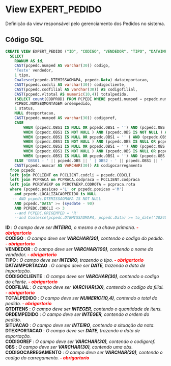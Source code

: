 # View EXPERT_PEDIDO

Definição da view responsável pelo gerenciamento dos Pedidos no sistema.  

## Código SQL

```sql
CREATE VIEW EXPERT_PEDIDO ("ID", "CODIGO", "VENDEDOR", "TIPO", "DATAIMPORTACAO", "CODIGOCLIENTE", "CODFILIAL", "TOTALPEDIDO", "QTDITENS", "ORDEMPEDIDO", "STATUS", "DTEXPORTACAO", "CODIGOREF", "OBS", "CODIGOCARREGAMENTO") AS 
  SELECT 
  	ROWNUM AS id,
    CAST(pcpedc.numped AS varchar(30)) codigo,
    'Teste' vendedor,
    1 tipo,
    Coalesce(pcpedc.DTEMISSAOMAPA, pcpedc.Data) dataimportacao,
    CAST(pcpedc.codcli AS varchar(30)) codigocliente,
    CAST(pcpedc.codfilial AS varchar(30)) AS codigofilial,
    CAST(pcpedc.vltotal AS numeric(10,4)) totalpedido,
    (SELECT count(CODPROD) FROM PCPEDI WHERE pcpedi.numped = pcpedc.numped) qtditens,
    PCPEDC.NUMSEQMONTAGEM ordempedido,
    1 status,
    NULL dtexportacao,
    CAST(pcpedc.numped AS varchar(30)) codigoref,
    CASE 
    	WHEN (pcpedc.OBS1 IS NULL OR pcpedc.OBS1 = '') AND (pcpedc.OBS IS NULL OR pcpedc.OBS = '') AND (pcpedc.OBS2 IS NULL OR pcpedc.OBS2 = '') THEN NULL
    	WHEN (pcpedc.OBS1 IS NOT NULL ) AND (pcpedc.OBS IS NOT NULL ) AND (pcpedc.OBS2 IS NULL OR pcpedc.OBS2 = '') THEN 'OBS01 - ' || pcpedc.OBS || ' | OBS2 - ' || pcpedc.OBS1
    	WHEN (pcpedc.OBS1 IS NULL OR pcpedc.OBS1 = '' ) AND (pcpedc.OBS IS NOT NULL ) AND (pcpedc.OBS2 IS NOT NULL ) THEN 'OBS01 - ' || pcpedc.OBS || ' | OBS3 - ' || pcpedc.OBS2
    	WHEN (pcpedc.OBS1 IS NOT NULL ) AND (pcpedc.OBS IS NULL OR pcpedc.OBS = '' ) AND (pcpedc.OBS2 IS NOT NULL ) THEN 'OBS02 - ' || pcpedc.OBS1 || ' | OBS3 - ' || pcpedc.OBS2
    	WHEN (pcpedc.OBS1 IS NULL OR pcpedc.OBS1 = '') AND (pcpedc.OBS IS NOT NULL ) AND (pcpedc.OBS2 IS NULL OR pcpedc.OBS2 = '') THEN 'OBS01 - ' || pcpedc.OBS
    	WHEN (pcpedc.OBS1 IS NOT NULL ) AND (pcpedc.OBS IS NULL OR pcpedc.OBS = '') AND (pcpedc.OBS2 IS NULL OR pcpedc.OBS2 = '') THEN 'OBS02 - ' || pcpedc.OBS1
    	WHEN (pcpedc.OBS1 IS NULL OR pcpedc.OBS1 = '') AND (pcpedc.OBS IS NULL OR pcpedc.OBS = '') AND (pcpedc.OBS2 IS NOT NULL ) THEN 'OBS03 - ' || pcpedc.OBS2
    ELSE 'OBS01 - ' || pcpedc.OBS || ' | OBS2 - ' || pcpedc.OBS1 || ' | OBS3 - ' || pcpedc.OBS2 END AS OBS,
    CAST(pcpedc.numcar AS VARCHAR(30)) AS codigocarregamento
  from pcpedc
  left join PCCLIENT on PCCLIENT.codcli = pcpedc.CODCLI
  left join PCPRACA on PCPRACA.codpraca = PCCLIENT.codpraca
  left join PCROTAEXP on PCROTAEXP.CODROTA = pcpraca.rota
  where (pcpedc.posicao ='L' or pcpedc.posicao ='M')
    and pcpedc.LOCALIZACAOPEDIDO is NULL
   -- AND pcpedc.DTEMISSAOMAPA IS NOT NULL
    AND pcpedc."DATA" >= (sysdate - 90)
    AND PCPEDC.CODCLI <> 3
    --and PCPEDC.ORIGEMPED = 'R'
    --and Coalesce(pcpedc.DTEMISSAOMAPA, pcpedc.Data) >= to_date('20240111', 'yyyymmdd')

```
**ID** : *O campo deve ser **INTEIRO**, o mesmo e a chave primaria.****<font color="red"> - obrigartorio</font>***<br/>
**CODIGO** : *O campo deve ser **VARCHAR(30)**, contendo o codigo do pedido.****<font color="red"> - obrigartorio</font>***<br/>
**VENDEDOR** : *O campo deve ser **VARCHAR(100)**, contendo o nome do vendedor.****<font color="red"> - obrigartorio</font>***<br/>
**TIPO** : *O campo deve ser **INTEIRO**, trazendo o tipo.****<font color="red"> - obrigartorio</font>***<br/>
**DATAIMPORTACAO** : *O campo deve ser **DATE**, trazendo a data de importação.*<br/>
**CODIGOCLIENTE** : *O campo deve ser **VARCHAR(30)**, contendo o codigo do cliente.****<font color="red"> - obrigartorio</font>***<br/>
**CODFILIAL** : *O campo deve ser **VARCHAR(30)**, contendo o codigo da filial.****<font color="red"> - obrigartorio</font>***<br/>
**TOTALPEDIDO** : *O campo deve ser **NUMERIC(10,4)**, contendo o total do pedido.****<font color="red"> - obrigartorio</font>***<br/>
**QTDITENS** : *O campo deve ser **INTEGER**, contendo o quantidade de itens.*<br/>
**ORDEMPEDIDO** : *O campo deve ser **INTEGER**, contendo a ordem do pedido.*<br/>
**SITUACAO** : *O campo deve ser **INTEIRO**, contendo a situação da nota.*<br/>
**DTEXPORTACAO** : *O campo deve ser **DATE**, trazendo a data de exportação.*<br/>
**CODIGOREF** : *O campo deve ser **VARCHAR(30)**, contendo o codigoref.*<br/>
**OBS** : *O campo deve ser **VARCHAR(30)**, contendo uma obs.*<br/>
**CODIGOCARREGAMENTO** : *O campo deve ser **VARCHAR(30)**, contendo o codigo do carregamento.****<font color="red"> - obrigartorio</font>***<br/>
